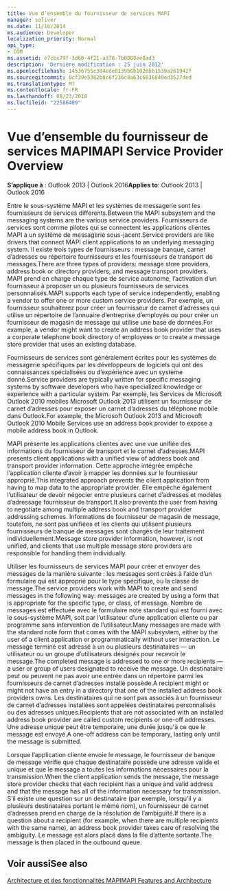 ```yaml
---
title: Vue d’ensemble du fournisseur de services MAPI
manager: soliver
ms.date: 11/16/2014
ms.audience: Developer
localization_priority: Normal
api_type:
- COM
ms.assetid: e7cbc79f-3d60-4f21-a378-7b0088ee8ad3
description: 'Dernière modification : 25 juin 2012'
ms.openlocfilehash: 14536755c304ede0139b6b1026bb1539a261942f
ms.sourcegitcommit: 0cf39e5382b8c6f236c8a63c6036849ed3527ded
ms.translationtype: MT
ms.contentlocale: fr-FR
ms.lasthandoff: 08/23/2018
ms.locfileid: "22586409"
---
```

# <a name="mapi-service-provider-overview"></a><span data-ttu-id="5e184-103">Vue d’ensemble du fournisseur de services MAPI</span><span class="sxs-lookup"><span data-stu-id="5e184-103">MAPI Service Provider Overview</span></span>

  
  
<span data-ttu-id="5e184-104">**S’applique à** : Outlook 2013 | Outlook 2016</span><span class="sxs-lookup"><span data-stu-id="5e184-104">**Applies to**: Outlook 2013 | Outlook 2016</span></span> 
  
<span data-ttu-id="5e184-105">Entre le sous-système MAPI et les systèmes de messagerie sont les fournisseurs de services différents.</span><span class="sxs-lookup"><span data-stu-id="5e184-105">Between the MAPI subsystem and the messaging systems are the various service providers.</span></span> <span data-ttu-id="5e184-106">Fournisseurs de services sont comme pilotes qui se connectent les applications clientes MAPI à un système de messagerie sous-jacent.</span><span class="sxs-lookup"><span data-stu-id="5e184-106">Service providers are like drivers that connect MAPI client applications to an underlying messaging system.</span></span> <span data-ttu-id="5e184-107">Il existe trois types de fournisseurs : message banque, carnet d’adresses ou répertoire fournisseurs et les fournisseurs de transport de messages.</span><span class="sxs-lookup"><span data-stu-id="5e184-107">There are three types of providers: message store providers, address book or directory providers, and message transport providers.</span></span> <span data-ttu-id="5e184-108">MAPI prend en charge chaque type de service autonome, l’activation d’un fournisseur à proposer un ou plusieurs fournisseurs de services personnalisés.</span><span class="sxs-lookup"><span data-stu-id="5e184-108">MAPI supports each type of service independently, enabling a vendor to offer one or more custom service providers.</span></span> <span data-ttu-id="5e184-109">Par exemple, un fournisseur souhaiterez pour créer un fournisseur de carnet d’adresses qui utilise un répertoire de l’annuaire d’entreprise d’employés ou pour créer un fournisseur de magasin de message qui utilise une base de données.</span><span class="sxs-lookup"><span data-stu-id="5e184-109">For example, a vendor might want to create an address book provider that uses a corporate telephone book directory of employees or to create a message store provider that uses an existing database.</span></span>
  
<span data-ttu-id="5e184-110">Fournisseurs de services sont généralement écrites pour les systèmes de messagerie spécifiques par les développeurs de logiciels qui ont des connaissances spécialisées ou d’expérience avec un système donné.</span><span class="sxs-lookup"><span data-stu-id="5e184-110">Service providers are typically written for specific messaging systems by software developers who have specialized knowledge or experience with a particular system.</span></span> <span data-ttu-id="5e184-111">Par exemple, les Services de Microsoft Outlook 2010 mobiles Microsoft Outlook 2013 utilisent un fournisseur de carnet d’adresses pour exposer un carnet d’adresses du téléphone mobile dans Outlook.</span><span class="sxs-lookup"><span data-stu-id="5e184-111">For example, the Microsoft Outlook 2013 and Microsoft Outlook 2010 Mobile Services use an address book provider to expose a mobile address book in Outlook.</span></span> 
  
<span data-ttu-id="5e184-112">MAPI présente les applications clientes avec une vue unifiée des informations du fournisseur de transport et le carnet d’adresses.</span><span class="sxs-lookup"><span data-stu-id="5e184-112">MAPI presents client applications with a unified view of address book and transport provider information.</span></span> <span data-ttu-id="5e184-113">Cette approche intégrée empêche l’application cliente d’avoir à mapper les données sur le fournisseur approprié.</span><span class="sxs-lookup"><span data-stu-id="5e184-113">This integrated approach prevents the client application from having to map data to the appropriate provider.</span></span> <span data-ttu-id="5e184-114">Elle empêche également l’utilisateur de devoir négocier entre plusieurs carnet d’adresses et modèles d’adressage fournisseur de transport.</span><span class="sxs-lookup"><span data-stu-id="5e184-114">It also prevents the user from having to negotiate among multiple address book and transport provider addressing schemes.</span></span> <span data-ttu-id="5e184-115">Informations de fournisseur de magasin de message, toutefois, ne sont pas unifiées et les clients qui utilisent plusieurs fournisseurs de banque de messages sont chargés de leur traitement individuellement.</span><span class="sxs-lookup"><span data-stu-id="5e184-115">Message store provider information, however, is not unified, and clients that use multiple message store providers are responsible for handling them individually.</span></span>
  
<span data-ttu-id="5e184-116">Utiliser les fournisseurs de services MAPI pour créer et envoyer des messages de la manière suivante : les messages sont créés à l’aide d’un formulaire qui est approprié pour le type spécifique, ou la classe de message.</span><span class="sxs-lookup"><span data-stu-id="5e184-116">The service providers work with MAPI to create and send messages in the following way: messages are created by using a form that is appropriate for the specific type, or class, of message.</span></span> <span data-ttu-id="5e184-117">Nombre de messages est effectuée avec le formulaire note standard qui est fourni avec le sous-système MAPI, soit par l’utilisateur d’une application cliente ou par programme sans intervention de l’utilisateur.</span><span class="sxs-lookup"><span data-stu-id="5e184-117">Many messages are made with the standard note form that comes with the MAPI subsystem, either by the user of a client application or programmatically without user interaction.</span></span> <span data-ttu-id="5e184-118">Le message terminé est adressé à un ou plusieurs destinataires — un utilisateur ou un groupe d’utilisateurs désignés pour recevoir le message.</span><span class="sxs-lookup"><span data-stu-id="5e184-118">The completed message is addressed to one or more recipients — a user or group of users designated to receive the message.</span></span> <span data-ttu-id="5e184-119">Un destinataire peut ou peuvent ne pas avoir une entrée dans un répertoire parmi les fournisseurs de carnet d’adresses installé possède.</span><span class="sxs-lookup"><span data-stu-id="5e184-119">A recipient might or might not have an entry in a directory that one of the installed address book providers owns.</span></span> <span data-ttu-id="5e184-120">Les destinataires qui ne sont pas associés à un fournisseur de carnet d’adresses installées sont appelées destinataires personnalisés ou des adresses uniques.</span><span class="sxs-lookup"><span data-stu-id="5e184-120">Recipients that are not associated with an installed address book provider are called custom recipients or one-off addresses.</span></span> <span data-ttu-id="5e184-121">Une adresse unique peut être temporaire, une durée jusqu'à ce que le message est envoyé.</span><span class="sxs-lookup"><span data-stu-id="5e184-121">A one-off address can be temporary, lasting only until the message is submitted.</span></span> 
  
<span data-ttu-id="5e184-122">Lorsque l’application cliente envoie le message, le fournisseur de banque de message vérifie que chaque destinataire possède une adresse valide et unique et que le message a toutes les informations nécessaires pour la transmission.</span><span class="sxs-lookup"><span data-stu-id="5e184-122">When the client application sends the message, the message store provider checks that each recipient has a unique and valid address and that the message has all of the information necessary for transmission.</span></span> <span data-ttu-id="5e184-123">S’il existe une question sur un destinataire (par exemple, lorsqu’il y a plusieurs destinataires portant le même nom), un fournisseur de carnet d’adresses prend en charge de la résolution de l’ambiguïté.</span><span class="sxs-lookup"><span data-stu-id="5e184-123">If there is a question about a recipient (for example, when there are multiple recipients with the same name), an address book provider takes care of resolving the ambiguity.</span></span> <span data-ttu-id="5e184-124">Le message est alors placé dans la file d’attente sortante.</span><span class="sxs-lookup"><span data-stu-id="5e184-124">The message is then placed in the outbound queue.</span></span> 
  
## <a name="see-also"></a><span data-ttu-id="5e184-125">Voir aussi</span><span class="sxs-lookup"><span data-stu-id="5e184-125">See also</span></span>



[<span data-ttu-id="5e184-126">Architecture et des fonctionnalités MAPI</span><span class="sxs-lookup"><span data-stu-id="5e184-126">MAPI Features and Architecture</span></span>](mapi-features-and-architecture.md)

